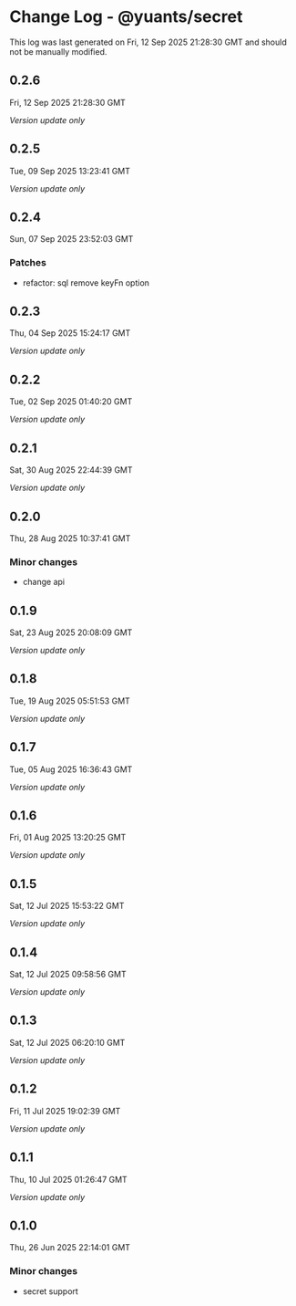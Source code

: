 # Change Log - @yuants/secret

This log was last generated on Fri, 12 Sep 2025 21:28:30 GMT and should not be manually modified.

## 0.2.6
Fri, 12 Sep 2025 21:28:30 GMT

_Version update only_

## 0.2.5
Tue, 09 Sep 2025 13:23:41 GMT

_Version update only_

## 0.2.4
Sun, 07 Sep 2025 23:52:03 GMT

### Patches

- refactor: sql remove keyFn option

## 0.2.3
Thu, 04 Sep 2025 15:24:17 GMT

_Version update only_

## 0.2.2
Tue, 02 Sep 2025 01:40:20 GMT

_Version update only_

## 0.2.1
Sat, 30 Aug 2025 22:44:39 GMT

_Version update only_

## 0.2.0
Thu, 28 Aug 2025 10:37:41 GMT

### Minor changes

- change api

## 0.1.9
Sat, 23 Aug 2025 20:08:09 GMT

_Version update only_

## 0.1.8
Tue, 19 Aug 2025 05:51:53 GMT

_Version update only_

## 0.1.7
Tue, 05 Aug 2025 16:36:43 GMT

_Version update only_

## 0.1.6
Fri, 01 Aug 2025 13:20:25 GMT

_Version update only_

## 0.1.5
Sat, 12 Jul 2025 15:53:22 GMT

_Version update only_

## 0.1.4
Sat, 12 Jul 2025 09:58:56 GMT

_Version update only_

## 0.1.3
Sat, 12 Jul 2025 06:20:10 GMT

_Version update only_

## 0.1.2
Fri, 11 Jul 2025 19:02:39 GMT

_Version update only_

## 0.1.1
Thu, 10 Jul 2025 01:26:47 GMT

_Version update only_

## 0.1.0
Thu, 26 Jun 2025 22:14:01 GMT

### Minor changes

- secret support


